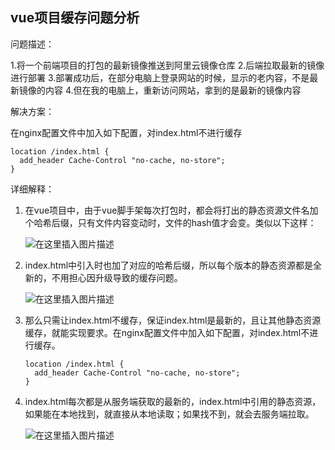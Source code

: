 ## vue项目缓存问题分析

问题描述：

1.将一个前端项目的打包的最新镜像推送到阿里云镜像仓库
2.后端拉取最新的镜像进行部署
3.部署成功后，在部分电脑上登录网站的时候，显示的老内容，不是最新镜像的内容
4.但在我的电脑上，重新访问网站，拿到的是最新的镜像内容

解决方案：

在nginx配置文件中加入如下配置，对index.html不进行缓存

```nginx
location /index.html {
  add_header Cache-Control "no-cache, no-store";
}
```



详细解释：

1. 在vue项目中，由于vue脚手架每次打包时，都会将打出的静态资源文件名加个哈希后缀，只有文件内容变动时，文件的hash值才会变。类似以下这样：

   ![在这里插入图片描述](https://img-blog.csdnimg.cn/23a75c797f994799bc33dc295a140760.png)

2. index.html中引入时也加了对应的哈希后缀，所以每个版本的静态资源都是全新的，不用担心因升级导致的缓存问题。

   ![在这里插入图片描述](https://img-blog.csdnimg.cn/30d95da757994a47ad2835461d1a18f3.png)

3. 那么只需让index.html不缓存，保证index.html是最新的，且让其他静态资源缓存，就能实现要求。在nginx配置文件中加入如下配置，对index.html不进行缓存。

   ```nginx
   location /index.html {
     add_header Cache-Control "no-cache, no-store";
   }
   ```

4. index.html每次都是从服务端获取的最新的，index.html中引用的静态资源，如果能在本地找到，就直接从本地读取；如果找不到，就会去服务端拉取。

   ![在这里插入图片描述](https://img-blog.csdnimg.cn/dfe5c3c4d2494ece96c5a7967f7116e2.png)

